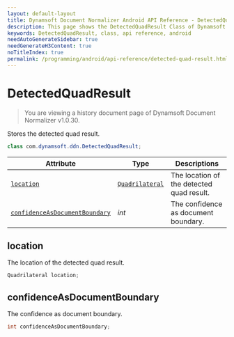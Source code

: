 ```yaml
---
layout: default-layout
title: Dynamsoft Document Normalizer Android API Reference - DetectedQuadResult Class
description: This page shows the DetectedQuadResult Class of Dynamsoft Document Normalizer for Android SDK.
keywords: DetectedQuadResult, class, api reference, android
needAutoGenerateSidebar: true
needGenerateH3Content: true
noTitleIndex: true
permalink: /programming/android/api-reference/detected-quad-result.html
---
```


# DetectedQuadResult

> You are viewing a history document page of Dynamsoft Document Normalizer v1.0.30.

Stores the detected quad result.

```java
class com.dynamsoft.ddn.DetectedQuadResult;
```

| Attribute | Type | Descriptions |
| --------- | ---- | ------------ |
| [`location`](#location) | [`Quadrilateral`](quadrilateral.md) | The location of the detected quad result. |
| [`confidenceAsDocumentBoundary`](#confidenceasdocumentboundary) | *int* | The confidence as document boundary. |

## location

The location of the detected quad result.

```java
Quadrilateral location;
```

## confidenceAsDocumentBoundary

The confidence as document boundary.

```java
int confidenceAsDocumentBoundary;
```
